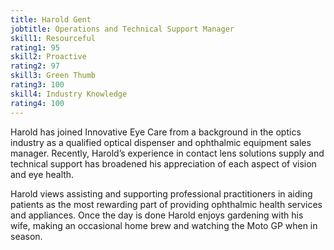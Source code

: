 ```yaml
---
title: Harold Gent
jobtitle: Operations and Technical Support Manager
skill1: Resourceful
rating1: 95
skill2: Proactive
rating2: 97
skill3: Green Thumb
rating3: 100
skill4: Industry Knowledge
rating4: 100
---
```

Harold has joined Innovative Eye Care from a background in the optics industry as a qualified optical dispenser and ophthalmic equipment sales manager. Recently, Harold’s experience in contact lens solutions supply and technical support has broadened his appreciation of each aspect of vision and eye health.

Harold views assisting and supporting professional practitioners in aiding patients as the most rewarding part of providing ophthalmic health services and appliances. Once the day is done Harold enjoys gardening with his wife, making an occasional home brew and watching the Moto GP when in season.
